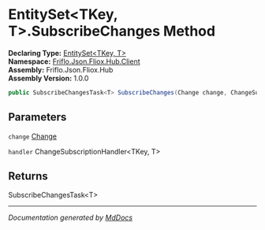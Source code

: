﻿<!--  
  <auto-generated>   
    The contents of this file were generated by a tool.  
    Changes to this file may be list if the file is regenerated  
  </auto-generated>   
-->

# EntitySet\<TKey, T\>.SubscribeChanges Method

**Declaring Type:** [EntitySet\<TKey, T\>](../index.md)  
**Namespace:** [Friflo.Json.Fliox.Hub.Client](../../index.md)  
**Assembly:** Friflo.Json.Fliox.Hub  
**Assembly Version:** 1.0.0

```csharp
public SubscribeChangesTask<T> SubscribeChanges(Change change, ChangeSubscriptionHandler<TKey, T> handler);
```

## Parameters

`change`  [Change](../../../Protocol/Tasks/Change/index.md)

`handler`  ChangeSubscriptionHandler\<TKey, T\>

## Returns

SubscribeChangesTask\<T\>

___

*Documentation generated by [MdDocs](https://github.com/ap0llo/mddocs)*
